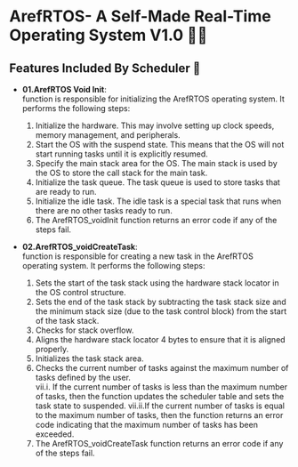 # ArefRTOS- A Self-Made Real-Time Operating System V1.0 👨‍💻

## Features Included By Scheduler 🚀

- **01.ArefRTOS Void Init**:  
  function is responsible for initializing the ArefRTOS operating system. It performs the following steps:  
  01. Initialize the hardware. This may involve setting up clock speeds, memory management, and peripherals.  
  02. Start the OS with the suspend state. This means that the OS will not start running tasks until it is explicitly resumed.  
  03. Specify the main stack area for the OS. The main stack is used by the OS to store the call stack for the main task.  
  04. Initialize the task queue. The task queue is used to store tasks that are ready to run.  
  05. Initialize the idle task. The idle task is a special task that runs when there are no other tasks ready to run.  
  06. The ArefRTOS_voidInit function returns an error code if any of the steps fail.

- **02.ArefRTOS_voidCreateTask**:  
  function is responsible for creating a new task in the ArefRTOS operating system. It performs the following steps:  
  01. Sets the start of the task stack using the hardware stack locator in the OS control structure.  
  02. Sets the end of the task stack by subtracting the task stack size and the minimum stack size (due to the task control block) from the start of the task stack.  
  03. Checks for stack overflow.  
  04. Aligns the hardware stack locator 4 bytes to ensure that it is aligned properly.  
  05. Initializes the task stack area.  
  06. Checks the current number of tasks against the maximum number of tasks defined by the user.  
  vii.i. If the current number of tasks is less than the maximum number of tasks, then the function updates the scheduler table and sets the task state to suspended. 
  vii.ii.If the current number of tasks is equal to the maximum number of tasks, then the function returns an error code indicating that the maximum number of tasks 
        has been exceeded.  
  08. The ArefRTOS_voidCreateTask function returns an error code if any of the steps fail.  
